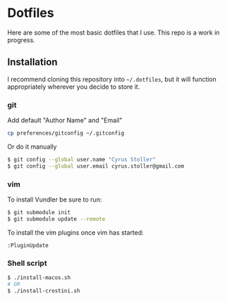 # Dotfiles

Here are some of the most basic dotfiles that I use. This repo is a work in progress.

## Installation

I recommend cloning this repository into `~/.dotfiles`, but it will function
appropriately wherever you decide to store it.

### git

Add default "Author Name" and "Email"

```bash
cp preferences/gitconfig ~/.gitconfig
```

Or do it manually

```bash
$ git config --global user.name "Cyrus Stoller"
$ git config --global user.email cyrus.stoller@gmail.com
```

### vim

To install Vundler be sure to run:

```bash
$ git submodule init
$ git submodule update --remote
```

To install the vim plugins once vim has started:

```vim
:PluginUpdate
```

### Shell script 

```bash
$ ./install-macos.sh
# OR
$ ./install-crostini.sh
```
